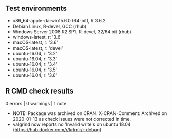 ## Test environments
* x86_64-apple-darwin15.6.0 (64-bit), R 3.6.2
* Debian Linux, R-devel, GCC (rhub)
* Windows Server 2008 R2 SP1, R-devel, 32/64 bit (rhub)
* windows-latest, r: '3.6'
* macOS-latest, r: '3.6'
* macOS-latest, r: 'devel'
* ubuntu-16.04, r: '3.2'
* ubuntu-16.04, r: '3.3'
* ubuntu-16.04, r: '3.4'
* ubuntu-16.04, r: '3.5'
* ubuntu-16.04, r: '3.6'

## R CMD check results

0 errors | 0 warnings | 1 note

* NOTE: Package was archived on CRAN. X-CRAN-Comment: Archived on 2020-01-13 as check issues were not corrected in time.
* valgrind now reports no 'Invalid write's on ubuntu 18.04 (https://hub.docker.com/r/krlmlr/r-debug)
